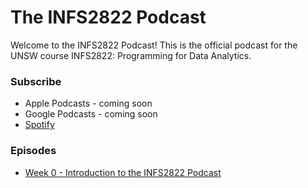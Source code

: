 # The INFS2822 Podcast

Welcome to the INFS2822 Podcast! This is the official podcast for the UNSW course INFS2822: Programming for Data Analytics.

### Subscribe

- Apple Podcasts - coming soon
- Google Podcasts - coming soon
- [Spotify](https://open.spotify.com/show/1jP755mIuk33fiRy5wvaif?si=fB-cc0wYSBmWVewhxxhBiQ)

### Episodes

- [Week 0 - Introduction to the INFS2822 Podcast](episode/0)
